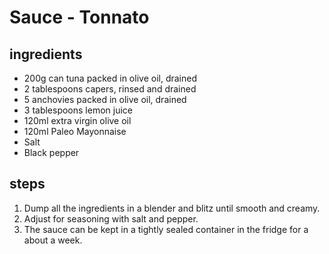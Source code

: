 # Sauce - Tonnato

## ingredients

- 200g can tuna packed in olive oil, drained
- 2 tablespoons capers, rinsed and drained
- 5 anchovies packed in olive oil, drained
- 3 tablespoons lemon juice
- 120ml extra virgin olive oil
- 120ml Paleo Mayonnaise
- Salt
- Black pepper

## steps

1. Dump all the ingredients in a blender and blitz until smooth and creamy.
2. Adjust for seasoning with salt and pepper.
3. The sauce can be kept in a tightly sealed container in the fridge for a about a week.
